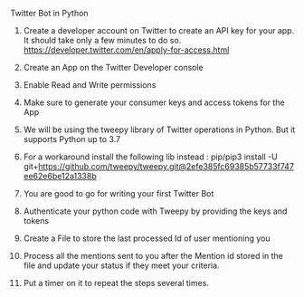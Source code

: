 Twitter Bot in Python
1. Create a developer account on Twitter to create an API key for your app.
It should take only a few minutes to do so. https://developer.twitter.com/en/apply-for-access.html
2. Create an App on the Twitter Developer console
3. Enable Read and Write permissions
4. Make sure to generate your consumer keys and access tokens for the App
5. We will be using the tweepy library of Twitter operations in Python. But it supports Python up to 3.7
6. For a workaround install the following lib instead :
pip/pip3 install -U git+https://github.com/tweepy/tweepy.git@2efe385fc69385b57733f747ee62e6be12a1338b
7. You are good to go for writing your first Twitter Bot

8. Authenticate your python code with Tweepy by providing the keys and tokens
9. Create a File to store the last processed Id of user mentioning you
10. Process all the mentions sent to you after the Mention id stored in the file and update your status if they meet your criteria.
11. Put a timer on it to repeat the steps several times.
